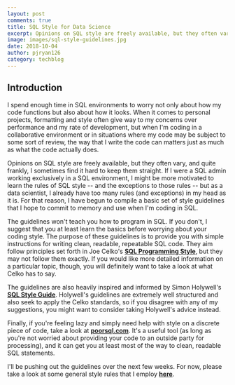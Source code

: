 ```yaml
---
layout: post
comments: true
title: SQL Style for Data Science
excerpt: Opinions on SQL style are freely available, but they often vary, and I sometimes find it hard to keep them all straight. For that reason, I have begun to compile a basic set of style guidelines that I hope to commit to memory and use when I'm coding in SQL. 
image: images/sql-style-guidelines.jpg
date: 2018-10-04
author: pjryan126
category: techblog
---
```


## Introduction

I spend enough time in SQL environments to worry not only about how my code 
functions but also about how it looks. When it comes to personal projects, 
formatting and style often give way to my concerns over performance and my
rate of development, but when I'm coding in a collaborative environment or 
in situations where my code may be subject to some sort of review, the way 
that I write the code can matters just as much as what the code actually does. 

Opinions on SQL style are freely available, but they often vary, and quite 
frankly, I sometimes find it hard to keep them straight. If I were a SQL admin 
working exclusively in a SQL environment, I might be more motivated to learn 
the rules of SQL style -- and the exceptions to those rules -- but as a data 
scientist, I already have too many rules (and exceptions) in my head as it is. 
For that reason, I have begun to compile a basic set of style guidelines that 
I hope to commit to memory and use when I'm coding in SQL. 

The guidelines won't teach you how to program in SQL. If you don't, I suggest 
that you at least learn the basics before worrying about your coding style. 
The purpose of these guidelines is to provide you with simple instructions for 
writing clean, readable, repeatable SQL code. They aim follow principles 
set forth in Joe Celko's **[SQL Programming Style](https://www.amazon.com/Celkos-Programming-Kaufmann-Management-Systems/dp/0120887975/ref=sr\_1\_1?ie=UTF8&qid=1516645111&sr=8-1&keywords=Joe+Celko+SQL+Programming+Style)**, 
but they may not follow them exactly. If you would like more detailed 
information on a particular topic, though, you will definitely want to take 
a look at what Celko has to say. 

The guidelines are also heavily inspired and informed by Simon Holywell's 
**[SQL Style Guide](http://www.sqlstyle.guide/)**. Holywell's guidelines are 
extremely well structured and also seek to apply the Celko standards, so if you 
disagree with any of my suggestions, you might want to consider taking
Holywell's advice instead. 

Finally, if you're feeling lazy and simply need help with style on a discrete
piece of code, take a look at **[poorsql.com](http://poorsql.com)**. It's a 
useful tool (as long as you're not worried about providing your code to an 
outside party for processing), and it can get you at least most of the way 
to clean, readable SQL statements. 

I'll be pushing out the guidelines over the next few weeks. For now, please
take a look at some general style rules that I employ **[here](https://pjryan126.github.io/sql-style-general-rules/)**. 